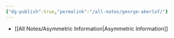 ```yaml
---
{"dg-publish":true,"permalink":"/all-notes/george-akerlof/"}
---
```


- [[All Notes/Asymmetric Information\|Asymmetric Information]]

